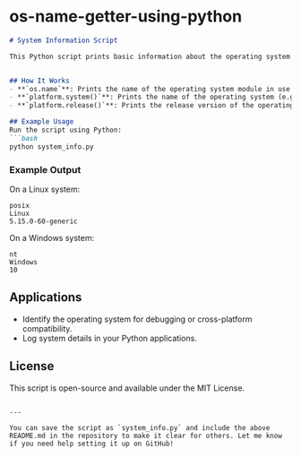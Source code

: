 # os-name-getter-using-python


```markdown
# System Information Script

This Python script prints basic information about the operating system using the `os` and `platform` modules.


## How It Works
- **`os.name`**: Prints the name of the operating system module in use (e.g., `posix`, `nt`).
- **`platform.system()`**: Prints the name of the operating system (e.g., `Linux`, `Windows`, `Darwin`).
- **`platform.release()`**: Prints the release version of the operating system.

## Example Usage
Run the script using Python:
```bash
python system_info.py
```

### Example Output
On a Linux system:
```
posix
Linux
5.15.0-60-generic
```

On a Windows system:
```
nt
Windows
10
```

## Applications
- Identify the operating system for debugging or cross-platform compatibility.
- Log system details in your Python applications.

## License
This script is open-source and available under the MIT License.
```

---

You can save the script as `system_info.py` and include the above README.md in the repository to make it clear for others. Let me know if you need help setting it up on GitHub!
